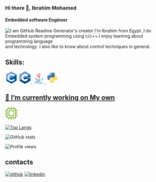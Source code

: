 ### Hi there 👋, Ibrahim Mohamed
#### Embedded software Engineer

![I am GitHub Readme Generator's creator](https://media.giphy.com/media/RbDKaczqWovIugyJmW/giphy.gif) 
I'm Ibrahim from Egypt ,I do Embedded system programming using c/c++.I enjoy learinng about programming language  
and technology .I also like to know about control techniques in general.

## Skills: 
   <img src="https://raw.githubusercontent.com/devicons/devicon/master/icons/c/c-original.svg" alt="c" width="40" height="40"/> </a> <a href="https://www.w3schools.com/cpp/" target="_blank" rel="noreferrer">  <img src="https://raw.githubusercontent.com/devicons/devicon/master/icons/cplusplus/cplusplus-original.svg" alt="cplusplus" width="40" height="40"/> </a> <a href="https://www.java.com" target="_blank" rel="noreferrer">  <img src="https://raw.githubusercontent.com/devicons/devicon/master/icons/java/java-original.svg" alt="java" width="40" height="40"/> </a> <a href="https://www.python.org" target="_blank" rel="noreferrer">   <img src="https://raw.githubusercontent.com/devicons/devicon/master/icons/python/python-original.svg" alt="python" width="40" height="40"/> 
## 🔭 I’m currently working on My own 

  
<a href='https://docs.github.com/en/developers'><img src='https://raw.githubusercontent.com/acervenky/animated-github-badges/master/assets/devbadge.gif' width='40' height='40'></a> 

[![Top Langs](https://github-readme-stats.vercel.app/api/top-langs/?username=IbrahimMohamed98)](https://github.com/anuraghazra/github-readme-stats)

![GitHub stats](https://github-readme-stats.vercel.app/api?username=IbrahimMohamed98&show_icons=true)  

![Profile views](https://gpvc.arturio.dev/IbrahimMohamed98)  


## contacts
[<img src='https://cdn.jsdelivr.net/npm/simple-icons@3.0.1/icons/github.svg' alt='github' height='40'>](https://github.com/IbrahimMohamed98)  [<img src='https://cdn.jsdelivr.net/npm/simple-icons@3.0.1/icons/linkedin.svg' alt='linkedin' height='40'>](https://www.linkedin.com/in/linkedin.com/in/IbrahimMohamed98/)
